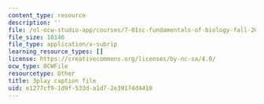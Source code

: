```yaml
---
content_type: resource
description: ''
file: /ol-ocw-studio-app/courses/7-01sc-fundamentals-of-biology-fall-2011/e1277cf91d9f533da1d72e39174d4410_YCeKtM6Hnmc.vtt
file_size: 10146
file_type: application/x-subrip
learning_resource_types: []
license: https://creativecommons.org/licenses/by-nc-sa/4.0/
ocw_type: OCWFile
resourcetype: Other
title: 3play caption file
uid: e1277cf9-1d9f-533d-a1d7-2e39174d4410
---
```

